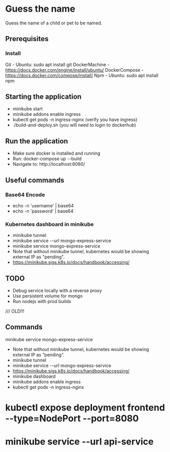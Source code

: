# Guess the name
Guess the name of a child or pet to be named.

## Prerequisites

### Install
Git - Ubuntu: sudo apt install git
DockerMachine - https://docs.docker.com/engine/install/ubuntu/
DockerCompose - https://docs.docker.com/compose/install/
Npm - Ubuntu: sudo apt install npm

## Starting the application
- minikube start
- minikube addons enable ingress
- kubectl get pods -n ingress-nginx (verify you have ingress)
- ./build-and-deploy.sh (you will need to login to dockerhub)

## Run the application
- Make sure docker is installed and running
- Run: docker-compose up --build
- Navigate to: http://localhost:8080/

## Useful commands

### Base64 Encode
- echo -n 'username' | base64
- echo -n 'password' | base64

### Kubernetes dashboard in minikube
- minikube tunnel
- minikube service --url mongo-express-service
- minikube service mongo-express-service
- Note that without minikube tunnel, kubernetes would be showing external IP as "pending".
- https://minikube.sigs.k8s.io/docs/handbook/accessing/

## TODO

- Debug service locally with a reverse proxy
- Use persistent volume for mongo
- Run nodejs with prod builds

/// OLD!!!

## Commands
minikube service mongo-express-service
- Note that without minikube tunnel, kubernetes would be showing external IP as “pending”.
- minikube tunnel
- minikube service --url mongo-express-service
- https://minikube.sigs.k8s.io/docs/handbook/accessing/
- minikube dashboard
- minikube addons enable ingress
- kubectl get pods -n ingress-nginx


# kubectl expose deployment frontend --type=NodePort --port=8080
# minikube service --url api-service
